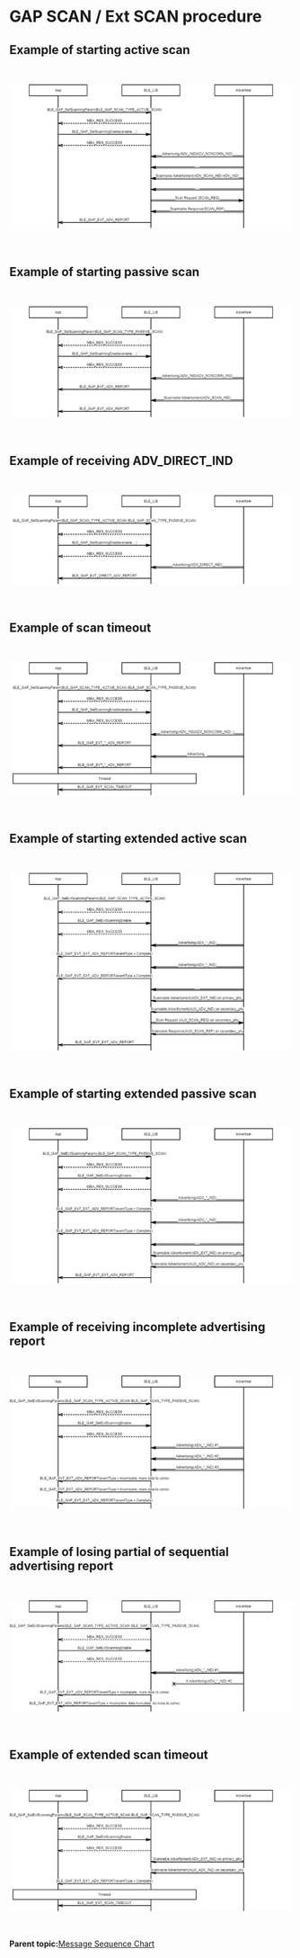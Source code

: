 # GAP SCAN / Ext SCAN procedure

## Example of starting active scan

<br />

![](GUID-5AC4E226-66DA-4B0D-BA9D-270195307233-low.png)

<br />

## Example of starting passive scan

<br />

![](GUID-9BC1C6B2-8BCC-4FA0-AB87-33E24B4E9688-low.png)

<br />

## Example of receiving ADV\_DIRECT\_IND

<br />

![](GUID-596A4C1A-F604-4E04-9DD3-5191E1337EFE-low.png)

<br />

## Example of scan timeout

<br />

![](GUID-2155FB00-E72E-4007-B77C-60EAB8955AC1-low.png)

<br />

## Example of starting extended active scan

<br />

![](GUID-A53CEDB3-0BA2-4541-8963-DC0B32FC7DFF-low.png)

<br />

## Example of starting extended passive scan

<br />

![](GUID-11CFF6DC-6133-4A7C-8C97-45C44C8B17D9-low.png)

<br />

## Example of receiving incomplete advertising report

<br />

![](GUID-6EA3FCC9-9B50-485F-AC2C-478C54D92157-low.png)

<br />

## Example of losing partial of sequential advertising report

<br />

![](GUID-278C613B-0B04-4B5B-BB95-750D115E1D79-low.png)

<br />

## Example of extended scan timeout

<br />

![](GUID-8E4E1F31-ECB9-45A5-A242-6992B13F82FF-low.png)

<br />

**Parent topic:**[Message Sequence Chart](GUID-1A7E8B4B-B471-43E1-BC73-81D705900D18.md)

